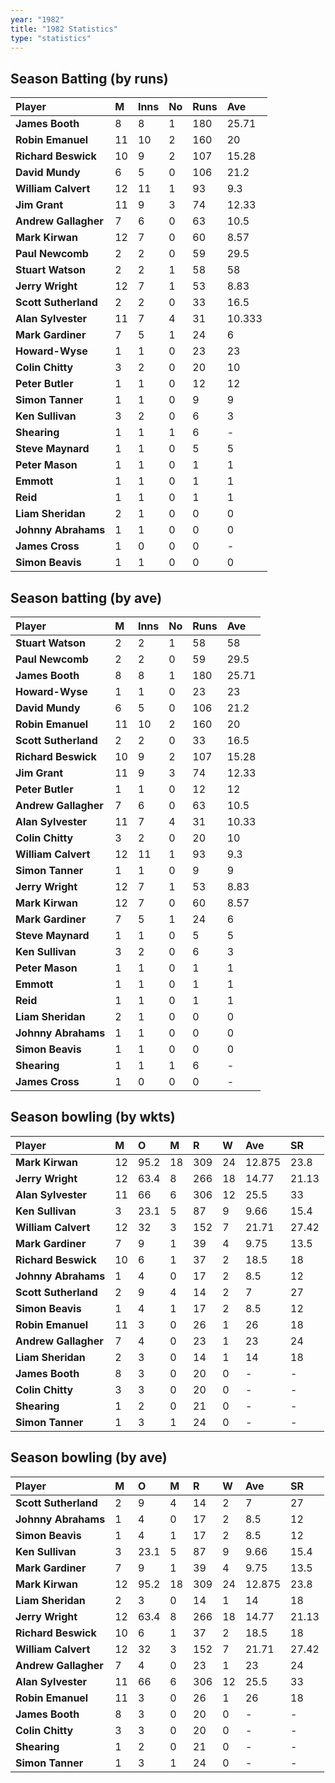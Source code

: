---year: "1982"title: "1982 Statistics"type: "statistics"---## Season Batting (by runs)| Player | M | Inns | No | Runs | Ave ||:--|:--|:--|:--|:--|:--|| **James Booth** | 8 | 8 | 1 | 180 | 25.71 || **Robin Emanuel** | 11 | 10 | 2 | 160 | 20 || **Richard Beswick** | 10 | 9 | 2 | 107 | 15.28 || **David Mundy** | 6 | 5 | 0 | 106 | 21.2 || **William Calvert** | 12 | 11 | 1 | 93 | 9.3 || **Jim Grant** | 11 | 9 | 3 | 74 | 12.33 || **Andrew Gallagher** | 7 | 6 | 0 | 63 | 10.5 || **Mark Kirwan** | 12 | 7 | 0 | 60 | 8.57 || **Paul Newcomb** | 2 | 2 | 0 | 59 | 29.5 || **Stuart Watson** | 2 | 2 | 1 | 58 | 58 || **Jerry Wright** | 12 | 7 | 1 | 53 | 8.83 || **Scott Sutherland** | 2 | 2 | 0 | 33 | 16.5 || **Alan Sylvester** | 11 | 7 | 4 | 31 | 10.333 || **Mark Gardiner** | 7 | 5 | 1 | 24 | 6 || **Howard-Wyse** | 1 | 1 | 0 | 23 | 23 || **Colin Chitty** | 3 | 2 | 0 | 20 | 10 || **Peter Butler** | 1 | 1 | 0 | 12 | 12 || **Simon Tanner** | 1 | 1 | 0 | 9 | 9 || **Ken Sullivan** | 3 | 2 | 0 | 6 | 3 || **Shearing** | 1 | 1 | 1 | 6 | - || **Steve Maynard** | 1 | 1 | 0 | 5 | 5 || **Peter Mason** | 1 | 1 | 0 | 1 | 1 || **Emmott** | 1 | 1 | 0 | 1 | 1 || **Reid** | 1 | 1 | 0 | 1 | 1 || **Liam Sheridan** | 2 | 1 | 0 | 0 | 0 || **Johnny Abrahams** | 1 | 1 | 0 | 0 | 0 || **James Cross** | 1 | 0 | 0 | 0 | - || **Simon Beavis** | 1 | 1 | 0 | 0 | 0 |## Season batting (by ave)| Player | M | Inns | No | Runs | Ave ||:--|:--|:--|:--|:--|:--|| **Stuart Watson** | 2 | 2 | 1 | 58 | 58 || **Paul Newcomb** | 2 | 2 | 0 | 59 | 29.5 || **James Booth** | 8 | 8 | 1 | 180 | 25.71 || **Howard-Wyse** | 1 | 1 | 0 | 23 | 23 || **David Mundy** | 6 | 5 | 0 | 106 | 21.2 || **Robin Emanuel** | 11 | 10 | 2 | 160 | 20 || **Scott Sutherland** | 2 | 2 | 0 | 33 | 16.5 || **Richard Beswick** | 10 | 9 | 2 | 107 | 15.28 || **Jim Grant** | 11 | 9 | 3 | 74 | 12.33 || **Peter Butler** | 1 | 1 | 0 | 12 | 12 || **Andrew Gallagher** | 7 | 6 | 0 | 63 | 10.5 || **Alan Sylvester** | 11 | 7 | 4 | 31 | 10.33 || **Colin Chitty** | 3 | 2 | 0 | 20 | 10 || **William Calvert** | 12 | 11 | 1 | 93 | 9.3 || **Simon Tanner** | 1 | 1 | 0 | 9 | 9 || **Jerry Wright** | 12 | 7 | 1 | 53 | 8.83 || **Mark Kirwan** | 12 | 7 | 0 | 60 | 8.57 || **Mark Gardiner** | 7 | 5 | 1 | 24 | 6 || **Steve Maynard** | 1 | 1 | 0 | 5 | 5 || **Ken Sullivan** | 3 | 2 | 0 | 6 | 3 || **Peter Mason** | 1 | 1 | 0 | 1 | 1 || **Emmott** | 1 | 1 | 0 | 1 | 1 || **Reid** | 1 | 1 | 0 | 1 | 1 || **Liam Sheridan** | 2 | 1 | 0 | 0 | 0 || **Johnny Abrahams** | 1 | 1 | 0 | 0 | 0 || **Simon Beavis** | 1 | 1 | 0 | 0 | 0 || **Shearing** | 1 | 1 | 1 | 6 | - || **James Cross** | 1 | 0 | 0 | 0 | - |## Season bowling (by wkts)| Player | M | O | M | R | W | Ave | SR ||:---|:---|:---|:---|:---|:---|:---|:---|| **Mark Kirwan** | 12 | 95.2 | 18 | 309 | 24 | 12.875 | 23.8 || **Jerry Wright** | 12 | 63.4 | 8 | 266 | 18 | 14.77 | 21.13 || **Alan Sylvester** | 11 | 66 | 6 | 306 | 12 | 25.5 | 33 || **Ken Sullivan** | 3 | 23.1 | 5 | 87 | 9 | 9.66 | 15.4 || **William Calvert** | 12 | 32 | 3 | 152 | 7 | 21.71 | 27.42 || **Mark Gardiner** | 7 | 9 | 1 | 39 | 4 | 9.75 | 13.5 || **Richard Beswick** | 10 | 6 | 1 | 37 | 2 | 18.5 | 18 || **Johnny Abrahams** | 1 | 4 | 0 | 17 | 2 | 8.5 | 12 || **Scott Sutherland** | 2 | 9 | 4 | 14 | 2 | 7 | 27 || **Simon Beavis** | 1 | 4 | 1 | 17 | 2 | 8.5 | 12 || **Robin Emanuel** | 11 | 3 | 0 | 26 | 1 | 26 | 18 || **Andrew Gallagher** | 7 | 4 | 0 | 23 | 1 | 23 | 24 || **Liam Sheridan** | 2 | 3 | 0 | 14 | 1 | 14 | 18 || **James Booth** | 8 | 3 | 0 | 20 | 0 | - | - || **Colin Chitty** | 3 | 3 | 0 | 20 | 0 | - | - || **Shearing** | 1 | 2 | 0 | 21 | 0 | - | - || **Simon Tanner** | 1 | 3 | 1 | 24 | 0 | - | - |## Season bowling (by ave)| Player | M | O | M | R | W | Ave | SR ||:---|:---|:---|:---|:---|:---|:---|:---|| **Scott Sutherland** | 2 | 9 | 4 | 14 | 2 | 7 | 27 || **Johnny Abrahams** | 1 | 4 | 0 | 17 | 2 | 8.5 | 12 || **Simon Beavis** | 1 | 4 | 1 | 17 | 2 | 8.5 | 12 || **Ken Sullivan** | 3 | 23.1 | 5 | 87 | 9 | 9.66 | 15.4 || **Mark Gardiner** | 7 | 9 | 1 | 39 | 4 | 9.75 | 13.5 || **Mark Kirwan** | 12 | 95.2 | 18 | 309 | 24 | 12.875 | 23.8 || **Liam Sheridan** | 2 | 3 | 0 | 14 | 1 | 14 | 18 || **Jerry Wright** | 12 | 63.4 | 8 | 266 | 18 | 14.77 | 21.13 || **Richard Beswick** | 10 | 6 | 1 | 37 | 2 | 18.5 | 18 || **William Calvert** | 12 | 32 | 3 | 152 | 7 | 21.71 | 27.42 || **Andrew Gallagher** | 7 | 4 | 0 | 23 | 1 | 23 | 24 || **Alan Sylvester** | 11 | 66 | 6 | 306 | 12 | 25.5 | 33 || **Robin Emanuel** | 11 | 3 | 0 | 26 | 1 | 26 | 18 || **James Booth** | 8 | 3 | 0 | 20 | 0 | - | - || **Colin Chitty** | 3 | 3 | 0 | 20 | 0 | - | - || **Shearing** | 1 | 2 | 0 | 21 | 0 | - | - || **Simon Tanner** | 1 | 3 | 1 | 24 | 0 | - | - |